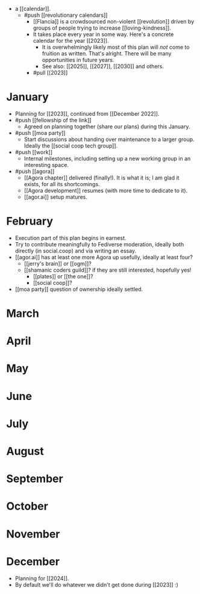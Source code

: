 - a [[calendar]].
  - #push [[revolutionary calendars]]
    - [[Flancia]] is a crowdsourced non-violent [[revolution]] driven by groups of people trying to increase [[loving-kindness]].
    - It takes place every year in some way. Here's a concrete calendar for the year [[2023]].
      - It is overwhelmingly likely most of this plan will *not* come to fruition as written. That's alright. There will be many opportunities in future years.
      - See also: [[2025]], [[2027]], [[2030]] and others.
	- #pull [[2023]]

# January
- Planning for [[2023]], continued from [[December 2022]].
- #push [[fellowship of the link]]
	- Agreed on planning together (share our plans) during this January.
- #push [[moa party]]
	- Start discussions about handing over maintenance to a larger group. Ideally the [[social coop tech group]].
- #push [[work]]
	- Internal milestones, including setting up a new working group in an interesting space.
- #push [[agora]]
	- [[Agora chapter]] delivered (finally!). It is what it is; I am glad it exists, for all its shortcomings.
	- [[Agora development]] resumes (with more time to dedicate to it).
	- [[agor.ai]] setup matures.

# February
- Execution part of this plan begins in earnest.
- Try to contribute meaningfully to Fediverse moderation, ideally both directly (in social.coop) and via writing an essay.
- [[agor.ai]] has at least one more Agora up usefully, ideally at least four?
	- [[jerry's brain]] or [[ogm]]?
  - [[shamanic coders guild]]? if they are still interested, hopefully yes!
	- [[plates]] or [[the one]]?
	- [[social coop]]?
- [[moa party]] question of ownership ideally settled.

# March

# April

# May

# June

# July

# August

# September

# October

# November

# December

- Planning for [[2024]].
- By default we'll do whatever we didn't get done during [[2023]] :)
